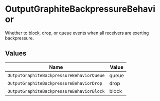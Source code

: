 # OutputGraphiteBackpressureBehavior

Whether to block, drop, or queue events when all receivers are exerting backpressure.


## Values

| Name                                      | Value                                     |
| ----------------------------------------- | ----------------------------------------- |
| `OutputGraphiteBackpressureBehaviorQueue` | queue                                     |
| `OutputGraphiteBackpressureBehaviorDrop`  | drop                                      |
| `OutputGraphiteBackpressureBehaviorBlock` | block                                     |